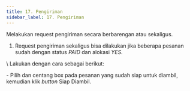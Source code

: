 ```yaml
---
title: 17. Pengiriman
sidebar_label: 17. Pengiriman
---
```

Melakukan request pengiriman secara berbarengan atau sekaligus. 

1. R﻿equest pengiriman sekaligus bisa dilakukan jika beberapa pesanan sudah dengan status *PAID* dan alokasi *YES.*

\    L﻿akukan dengan cara sebagai berikut:

\- P﻿ilih dan centang box pada pesanan yang sudah siap untuk diambil, kemudian klik *button* Siap Diambil.

![]()